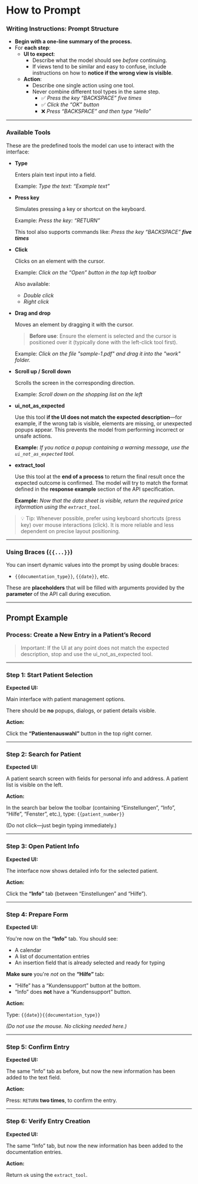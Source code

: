 # How to Prompt

### Writing Instructions: Prompt Structure

- **Begin with a one-line summary of the process.**
- For **each step**:
    - **UI to expect**:
        - Describe what the model should see *before* continuing.
        - If views tend to be similar and easy to confuse, include instructions on how to **notice if the wrong view is visible**.
    - **Action**:
        - Describe one single action using one tool.
        - Never combine different tool types in the same step.
            - ✅ *Press the key “BACKSPACE” five times*
            - ✅ *Click the “OK” button*
            - ❌ *Press “BACKSPACE” and then type “Hello”*

---

### Available Tools

These are the predefined tools the model can use to interact with the interface:

- **Type**
    
    Enters plain text input into a field.
    
    Example: *Type the text: “Example text”*
    
- **Press key**
    
    Simulates pressing a key or shortcut on the keyboard.
    
    Example: *Press the key: “RETURN”*
    
    This tool also supports commands like: *Press the key “BACKSPACE” **five times***
    
- **Click**
    
    Clicks on an element with the cursor.
    
    Example: *Click on the “Open” button in the top left toolbar*
    
    Also available:
    
    - *Double click*
    - *Right click*

- **Drag and drop**
    
    Moves an element by dragging it with the cursor.
    > **Before use**: Ensure the element is selected and the cursor is positioned over it (typically done with the left-click tool first).

    Example: *Click on the file "sample-1.pdf" and drag it into the "work" folder.*
    
- **Scroll up / Scroll down**
    
    Scrolls the screen in the corresponding direction.
    
    Example: *Scroll down on the shopping list on the left*
    
- **ui_not_as_expected**
    
    Use this tool **if the UI does not match the expected description**—for example, if the wrong tab is visible, elements are missing, or unexpected popups appear. This prevents the model from performing incorrect or unsafe actions.
    
    **Example:** *If you notice a popup containing a warning message, use the `ui_not_as_expected` tool.*
    
- **extract_tool**
    
    Use this tool at the **end of a process** to return the final result once the expected outcome is confirmed. The model will try to match the format defined in the **response example** section of the API specification.
    
    **Example:** *Now that the data sheet is visible, return the required price information using the `extract_tool`.*
    

> 💡 Tip: Whenever possible, prefer using keyboard shortcuts (press key) over mouse interactions (click).  It is more reliable and less dependent on precise layout positioning.
> 

---

### Using Braces (`{{...}}`)

You can insert dynamic values into the prompt by using double braces:

- `{{documentation_type}}`, `{{date}}`, etc.

These are **placeholders** that will be filled with arguments provided by the **parameter** of the API call during execution.

---

## Prompt Example

### Process: Create a New Entry in a Patient’s Record

> Important: If the UI at any point does not match the expected description, stop and use the ui_not_as_expected tool.
> 

---

### Step 1: Start Patient Selection

**Expected UI:**

Main interface with patient management options.

There should be **no** popups, dialogs, or patient details visible.

**Action:**

Click the **“Patientenauswahl”** button in the top right corner.

---

### Step 2: Search for Patient

**Expected UI:**

A patient search screen with fields for personal info and address. A patient list is visible on the left.

**Action:**

In the search bar below the toolbar (containing “Einstellungen”, “Info”, “Hilfe”, “Fenster”, etc.), type: `{{patient_number}}`

(Do not click—just begin typing immediately.)

---

### Step 3: Open Patient Info

**Expected UI:**

The interface now shows detailed info for the selected patient.

**Action:**

Click the **“Info”** tab (between “Einstellungen” and “Hilfe”).

---

### Step 4: Prepare Form

**Expected UI:**

You're now on the **“Info”** tab. You should see:

- A calendar
- A list of documentation entries
- An insertion field that is already selected and ready for typing

**Make sure** you're *not* on the **“Hilfe”** tab:

- “Hilfe” has a “Kundensupport” button at the bottom.
- “Info” does **not** have a “Kundensupport” button.

**Action:**

Type: `{{date}}{{documentation_type}}`

*(Do not use the mouse. No clicking needed here.)*

---

### Step 5: Confirm Entry

**Expected UI:**

The same “Info” tab as before, but now the new information has been added to the text field.

**Action:**

Press: `RETURN` **two times**, to confirm the entry.

---

### Step 6: Verify Entry Creation

**Expected UI:**

The same “Info” tab, but now the new information has been added to the documentation entries.

**Action:**

Return `ok` using the `extract_tool`.